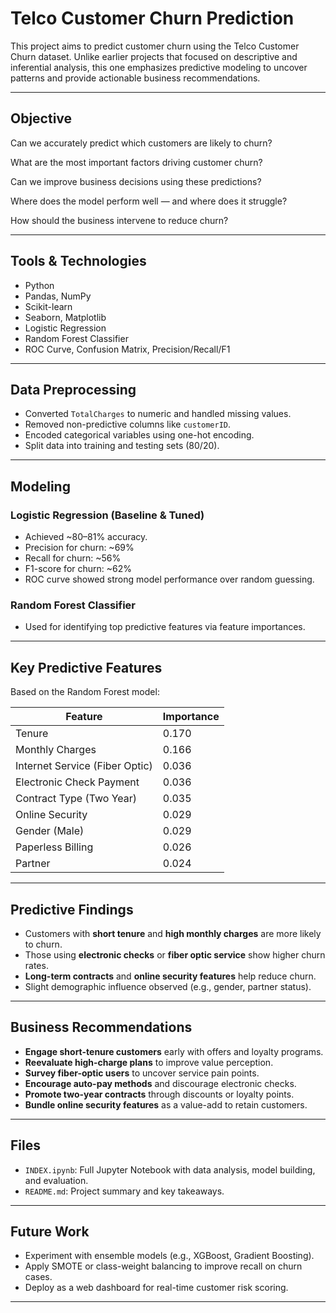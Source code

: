 # Telco Customer Churn Prediction

This project aims to predict customer churn using the Telco Customer Churn dataset. Unlike earlier projects that focused on descriptive and inferential analysis, this one emphasizes predictive modeling to uncover patterns and provide actionable business recommendations.

---

##  Objective
Can we accurately predict which customers are likely to churn?

What are the most important factors driving customer churn?

Can we improve business decisions using these predictions?

Where does the model perform well — and where does it struggle?

How should the business intervene to reduce churn?



---

##  Tools & Technologies

- Python
- Pandas, NumPy
- Scikit-learn
- Seaborn, Matplotlib
- Logistic Regression
- Random Forest Classifier
- ROC Curve, Confusion Matrix, Precision/Recall/F1

---

##  Data Preprocessing

- Converted `TotalCharges` to numeric and handled missing values.
- Removed non-predictive columns like `customerID`.
- Encoded categorical variables using one-hot encoding.
- Split data into training and testing sets (80/20).

---

##  Modeling

### Logistic Regression (Baseline & Tuned)
- Achieved ~80–81% accuracy.
- Precision for churn: ~69%
- Recall for churn: ~56%
- F1-score for churn: ~62%
- ROC curve showed strong model performance over random guessing.

### Random Forest Classifier
- Used for identifying top predictive features via feature importances.

---

##  Key Predictive Features

Based on the Random Forest model:

| Feature                         | Importance |
|----------------------------------|------------|
| Tenure                          | 0.170      |
| Monthly Charges                 | 0.166      |
| Internet Service (Fiber Optic) | 0.036      |
| Electronic Check Payment        | 0.036      |
| Contract Type (Two Year)        | 0.035      |
| Online Security                 | 0.029      |
| Gender (Male)                   | 0.029      |
| Paperless Billing               | 0.026      |
| Partner                         | 0.024      |

---

##  Predictive Findings

- Customers with **short tenure** and **high monthly charges** are more likely to churn.
- Those using **electronic checks** or **fiber optic service** show higher churn rates.
- **Long-term contracts** and **online security features** help reduce churn.
- Slight demographic influence observed (e.g., gender, partner status).

---

##  Business Recommendations

- **Engage short-tenure customers** early with offers and loyalty programs.
- **Reevaluate high-charge plans** to improve value perception.
- **Survey fiber-optic users** to uncover service pain points.
- **Encourage auto-pay methods** and discourage electronic checks.
- **Promote two-year contracts** through discounts or loyalty points.
- **Bundle online security features** as a value-add to retain customers.

---

##  Files

- `INDEX.ipynb`: Full Jupyter Notebook with data analysis, model building, and evaluation.
- `README.md`: Project summary and key takeaways.

---

##  Future Work

- Experiment with ensemble models (e.g., XGBoost, Gradient Boosting).
- Apply SMOTE or class-weight balancing to improve recall on churn cases.
- Deploy as a web dashboard for real-time customer risk scoring.

---
